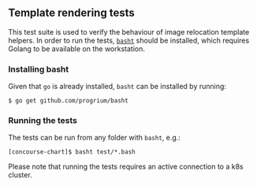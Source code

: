 ## Template rendering tests

This test suite is used to verify the behaviour of image relocation template helpers.
In order to run the tests, [`basht`](https://github.com/progrium/basht) 
should be installed, which requires Golang to be available on the workstation.

### Installing basht

Given that `go` is already installed, `basht` can be installed by running:
```shell script
$ go get github.com/progrium/basht
```

### Running the tests

The tests can be run from any folder with `basht`, e.g.:

```shell script
[concourse-chart]$ basht test/*.bash  
```

Please note that running the tests requires an active connection to a k8s cluster.
